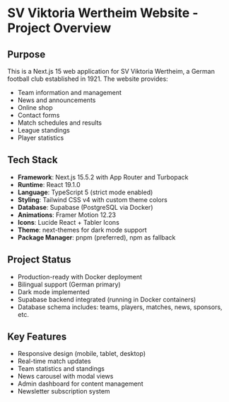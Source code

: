 # SV Viktoria Wertheim Website - Project Overview

## Purpose
This is a Next.js 15 web application for SV Viktoria Wertheim, a German football club established in 1921. The website provides:
- Team information and management
- News and announcements
- Online shop
- Contact forms
- Match schedules and results
- League standings
- Player statistics

## Tech Stack
- **Framework**: Next.js 15.5.2 with App Router and Turbopack
- **Runtime**: React 19.1.0
- **Language**: TypeScript 5 (strict mode enabled)
- **Styling**: Tailwind CSS v4 with custom theme colors
- **Database**: Supabase (PostgreSQL via Docker)
- **Animations**: Framer Motion 12.23
- **Icons**: Lucide React + Tabler Icons
- **Theme**: next-themes for dark mode support
- **Package Manager**: pnpm (preferred), npm as fallback

## Project Status
- Production-ready with Docker deployment
- Bilingual support (German primary)
- Dark mode implemented
- Supabase backend integrated (running in Docker containers)
- Database schema includes: teams, players, matches, news, sponsors, etc.

## Key Features
- Responsive design (mobile, tablet, desktop)
- Real-time match updates
- Team statistics and standings
- News carousel with modal views
- Admin dashboard for content management
- Newsletter subscription system